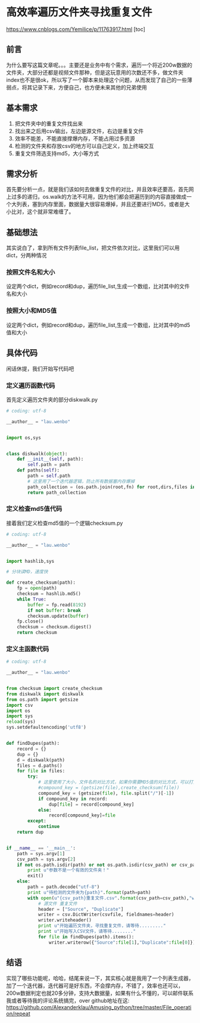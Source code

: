 # 高效率遍历文件夹寻找重复文件

https://www.cnblogs.com/Yemilice/p/11763917.html
[toc]

## 前言

为什么要写这篇文章呢。。。主要还是业务中有个需求，遍历一个将近200w数据的文件夹，大部分还都是视频文件那种，但是这玩意用的次数还不多，做文件夹index也不是很ok，所以写了一个脚本来处理这个问题，从而发现了自己的一些薄弱点，将其记录下来，方便自己，也方便未来其他的兄弟使用

## 基本需求

1. 把文件夹中的重复文件找出来
2. 找出来之后用csv输出，左边是源文件，右边是重复文件
3. 效率不能差，不能直接撑爆内存，不能占用过多资源
4. 检测的文件夹和存放csv的地方可以自己定义，加上终端交互
5. 重复文件筛选支持md5，大小等方式

## 需求分析

首先要分析一点，就是我们该如何去做重复文件的对比，并且效率还要高，首先网上过多的递归，os.walk的方法不可用，因为他们都会把遍历到的内容直接做成一个大列表，塞到内存里面，数据量大很容易爆掉，并且还要进行MD5，或者是大小比对，这个就非常难缠了。

## 基础想法

其实说白了，拿到所有文件列表file_list，把文件依次对比，这里我们可以用dict，分两种情况

### 按照文件名和大小

设定两个dict，例如record和dup，遍历file_list,生成一个数组，比对其中的文件名和大小

### 按照大小和MD5值

设定两个dict，例如record和dup，遍历file_list,生成一个数组，比对其中的md5值和大小

## 具体代码

闲话休提，我们开始写代码吧

### 定义遍历函数代码

首先定义遍历文件夹的部分diskwalk.py

```python
# coding: utf-8

__author__ = "lau.wenbo"


import os,sys


class diskwalk(object):
    def __init__(self, path):
        self.path = path
    def paths(self):
        path = self.path
        # 这里用了一个迭代器逻辑，防止所有数据塞内存爆掉
        path_collection = (os.path.join(root,fn) for root,dirs,files in os.walk(path) for fn in files)
        return path_collection
```

### 定义检查md5值代码

接着我们定义检查md5值的一个逻辑checksum.py

```python
# coding: utf-8

__author__ = "lau.wenbo"


import hashlib,sys

# 分块读MD，速度快

def create_checksum(path):
    fp = open(path)
    checksum = hashlib.md5()
    while True:
        buffer = fp.read(8192)
        if not buffer: break
        checksum.update(buffer)
    fp.close()
    checksum = checksum.digest()
    return checksum
```

### 定义主函数代码

```python
# coding: utf-8

__author__ = "lau.wenbo"


from checksum import create_checksum
from diskwalk import diskwalk
from os.path import getsize
import csv
import os
import sys
reload(sys)
sys.setdefaultencoding('utf8')


def findDupes(path):
    record = {}
    dup = {}
    d = diskwalk(path)
    files = d.paths()
    for file in files:
        try:
            # 这里使用了大小，文件名的对比方式，如果你需要MD5值的对比方式，可以打开下面的注释
            #compound_key = (getsize(file),create_checksum(file))
            compound_key = (getsize(file), file.split("/")[-1])
            if compound_key in record:
                dup[file] = record[compound_key]
            else:
                record[compound_key]=file
        except:
            continue
    return dup


if __name__ == '__main__':
    path = sys.argv[1]
    csv_path = sys.argv[2]
    if not os.path.isdir(path) or not os.path.isdir(csv_path) or csv_path[-1] != "/":
        print u"参数不是一个有效的文件夹！"
        exit()
    else:
        path = path.decode("utf-8")
        print u"待检测的文件夹为{path}".format(path=path)
        with open(u"{csv_path}重复文件.csv".format(csv_path=csv_path),"w+") as csvfile:
            # 源文件 重复文件
            header = ["Source", "Duplicate"]
            writer = csv.DictWriter(csvfile, fieldnames=header)
            writer.writeheader()
            print u"开始遍历文件夹，寻找重复文件，请等待........."
            print u"开始写入CSV文件，请等待........"
            for file in findDupes(path).items():
                writer.writerow({"Source":file[1],"Duplicate":file[0]})
```

## 结语

实现了哪些功能呢，哈哈，结尾来说一下，其实核心就是我用了一个列表生成器，加了一个迭代器，迭代器可是好东西，不会撑内存，不错了，效率也还可以，200w数据判定也就20多分钟，支持大数据量，如果有什么不懂的，可以邮件联系我或者等待我的评论系统搞完，over
github地址在这: https://github.com/Alexanderklau/Amusing_python/tree/master/File_operation/repeat